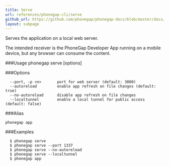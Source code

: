 ```yaml
---
title: Serve
url: references/phonegap-cli/serve
github_url: https://github.com/phonegap/phonegap-docs/blob/master/docs/references/phonegap-cli/serve.html.md
layout: subpage
---
```


  Serves the application on a local web server.

  The intended receiver is the PhoneGap Developer App running on a mobile device, but any
  browser can consume the content.

###Usage 
    phonegap serve [options]

###Options

      --port, -p <n>       port for web server (default: 3000)
      --autoreload         enable app refresh on file changes (default: true)
      --no-autoreload      disable app refresh on file changes
      --localtunnel        enable a local tunnel for public access (default: false)

###Alias

    phonegap app

###Examples

      $ phonegap serve
      $ phonegap serve --port 1337
      $ phonegap serve --no-autoreload
      $ phonegap serve --localtunnel
      $ phonegap app